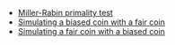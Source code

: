 
 - [Miller-Rabin primality test](https://jeremykun.com/2013/06/16/miller-rabin-primality-test/)
 - [Simulating a biased coin with a fair coin](https://jeremykun.com/2014/02/12/simulating-a-biased-coin-with-a-fair-coin/)
 - [Simulating a fair coin with a biased coin](https://jeremykun.com/2014/02/08/simulating-a-fair-coin-with-a-biased-coin/)
